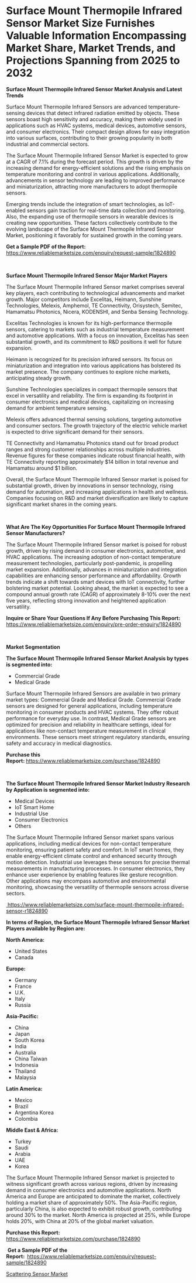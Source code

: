 <p><h1>Surface Mount Thermopile Infrared Sensor Market Size Furnishes Valuable Information Encompassing Market Share, Market Trends, and Projections Spanning from 2025 to 2032</h1></p><p><strong>Surface Mount Thermopile Infrared Sensor Market Analysis and Latest Trends</strong></p>
<p><p>Surface Mount Thermopile Infrared Sensors are advanced temperature-sensing devices that detect infrared radiation emitted by objects. These sensors boast high sensitivity and accuracy, making them widely used in applications such as HVAC systems, medical devices, automotive sensors, and consumer electronics. Their compact design allows for easy integration into various surfaces, contributing to their growing popularity in both industrial and commercial sectors.</p><p>The Surface Mount Thermopile Infrared Sensor Market is expected to grow at a CAGR of 7.1% during the forecast period. This growth is driven by the increasing demand for energy-efficient solutions and the rising emphasis on temperature monitoring and control in various applications. Additionally, advancements in sensor technology are leading to improved performance and miniaturization, attracting more manufacturers to adopt thermopile sensors.</p><p>Emerging trends include the integration of smart technologies, as IoT-enabled sensors gain traction for real-time data collection and monitoring. Also, the expanding use of thermopile sensors in wearable devices is creating new opportunities. These factors collectively contribute to the evolving landscape of the Surface Mount Thermopile Infrared Sensor Market, positioning it favorably for sustained growth in the coming years.</p></p>
<p><strong>Get a Sample PDF of the Report:&nbsp;</strong> <a href="https://www.reliablemarketsize.com/enquiry/request-sample/1824890?utm_campaign=2233&utm_medium=2&utm_source=Github&utm_content=ia&utm_term=13022025&utm_id=surface-mount-thermopile-infrared-sensor">https://www.reliablemarketsize.com/enquiry/request-sample/1824890</a></p>
<p>&nbsp;</p>
<p><strong>Surface Mount Thermopile Infrared Sensor Major Market Players</strong></p>
<p><p>The Surface Mount Thermopile Infrared Sensor market comprises several key players, each contributing to technological advancements and market growth. Major competitors include Excelitas, Heimann, Sunshine Technologies, Melexis, Amphemol, TE Connectivity, Orisystech, Semitec, Hamamatsu Photonics, Nicera, KODENSHI, and Senba Sensing Technology.</p><p>Excelitas Technologies is known for its high-performance thermopile sensors, catering to markets such as industrial temperature measurement and automotive applications. With a focus on innovation, Excelitas has seen substantial growth, and its commitment to R&D positions it well for future expansion.</p><p>Heimann is recognized for its precision infrared sensors. Its focus on miniaturization and integration into various applications has bolstered its market presence. The company continues to explore niche markets, anticipating steady growth.</p><p>Sunshine Technologies specializes in compact thermopile sensors that excel in versatility and reliability. The firm is expanding its footprint in consumer electronics and medical devices, capitalizing on increasing demand for ambient temperature sensing.</p><p>Melexis offers advanced thermal sensing solutions, targeting automotive and consumer sectors. The growth trajectory of the electric vehicle market is expected to drive significant demand for their sensors.</p><p>TE Connectivity and Hamamatsu Photonics stand out for broad product ranges and strong customer relationships across multiple industries. Revenue figures for these companies indicate robust financial health, with TE Connectivity reporting approximately $14 billion in total revenue and Hamamatsu around $1 billion.</p><p>Overall, the Surface Mount Thermopile Infrared Sensor market is poised for substantial growth, driven by innovations in sensor technology, rising demand for automation, and increasing applications in health and wellness. Companies focusing on R&D and market diversification are likely to capture significant market shares in the coming years.</p></p>
<p>&nbsp;</p>
<p><strong>What Are The Key Opportunities For Surface Mount Thermopile Infrared Sensor Manufacturers?</strong></p>
<p><p>The Surface Mount Thermopile Infrared Sensor market is poised for robust growth, driven by rising demand in consumer electronics, automotive, and HVAC applications. The increasing adoption of non-contact temperature measurement technologies, particularly post-pandemic, is propelling market expansion. Additionally, advances in miniaturization and integration capabilities are enhancing sensor performance and affordability. Growth trends indicate a shift towards smart devices with IoT connectivity, further bolstering market potential. Looking ahead, the market is expected to see a compound annual growth rate (CAGR) of approximately 8-10% over the next five years, reflecting strong innovation and heightened application versatility.</p></p>
<p><strong>Inquire or Share Your Questions If Any Before Purchasing This Report:</strong> <a href="https://www.reliablemarketsize.com/enquiry/pre-order-enquiry/1824890?utm_campaign=2233&utm_medium=2&utm_source=Github&utm_content=ia&utm_term=13022025&utm_id=surface-mount-thermopile-infrared-sensor">https://www.reliablemarketsize.com/enquiry/pre-order-enquiry/1824890</a></p>
<p>&nbsp;</p>
<p><strong>Market Segmentation</strong></p>
<p><strong>The Surface Mount Thermopile Infrared Sensor Market Analysis by types is segmented into:</strong></p>
<p><ul><li>Commercial Grade</li><li>Medical Grade</li></ul></p>
<p><p>Surface Mount Thermopile Infrared Sensors are available in two primary market types: Commercial Grade and Medical Grade. Commercial Grade sensors are designed for general applications, including temperature monitoring in consumer products and HVAC systems. They offer robust performance for everyday use. In contrast, Medical Grade sensors are optimized for precision and reliability in healthcare settings, ideal for applications like non-contact temperature measurement in clinical environments. These sensors meet stringent regulatory standards, ensuring safety and accuracy in medical diagnostics.</p></p>
<p><strong>Purchase this Report:&nbsp;</strong><a href="https://www.reliablemarketsize.com/purchase/1824890?utm_campaign=2233&utm_medium=2&utm_source=Github&utm_content=ia&utm_term=13022025&utm_id=surface-mount-thermopile-infrared-sensor">https://www.reliablemarketsize.com/purchase/1824890</a></p>
<p>&nbsp;</p>
<p><strong>The Surface Mount Thermopile Infrared Sensor Market Industry Research by Application is segmented into:</strong></p>
<p><ul><li>Medical Devices</li><li>IoT Smart Home</li><li>Industrial Use</li><li>Consumer Electronics</li><li>Others</li></ul></p>
<p><p>The Surface Mount Thermopile Infrared Sensor market spans various applications, including medical devices for non-contact temperature monitoring, ensuring patient safety and comfort. In IoT smart homes, they enable energy-efficient climate control and enhanced security through motion detection. Industrial use leverages these sensors for precise thermal measurements in manufacturing processes. In consumer electronics, they enhance user experience by enabling features like gesture recognition. Other applications may encompass automotive and environmental monitoring, showcasing the versatility of thermopile sensors across diverse sectors.</p></p>
<p><a href="https://www.reliablemarketsize.com/surface-mount-thermopile-infrared-sensor-r1824890?utm_campaign=2233&utm_medium=2&utm_source=Github&utm_content=ia&utm_term=13022025&utm_id=surface-mount-thermopile-infrared-sensor">&nbsp;https://www.reliablemarketsize.com/surface-mount-thermopile-infrared-sensor-r1824890</a></p>
<p><strong>In terms of Region, the Surface Mount Thermopile Infrared Sensor Market Players available by Region are:</strong></p>
<p>
    <p> <strong> North America: </strong>
        <ul>
            <li>United States</li>
            <li>Canada</li>
        </ul>
        </p> 
    <p> <strong> Europe: </strong>
        <ul>
            <li>Germany</li>
            <li>France</li>
            <li>U.K.</li>
            <li>Italy</li>
            <li>Russia</li>
        </ul>
        </p> 
    <p> <strong> Asia-Pacific: </strong>
        <ul>
            <li>China</li>
            <li>Japan</li>
            <li>South Korea</li>
            <li>India</li>
            <li>Australia</li>
            <li>China Taiwan</li>
            <li>Indonesia</li>
            <li>Thailand</li>
            <li>Malaysia</li>
        </ul>
        </p> 
    <p> <strong> Latin America: </strong>
        <ul>
            <li>Mexico</li>
            <li>Brazil</li>
            <li>Argentina Korea</li>
            <li>Colombia</li>
        </ul>
        </p> 
    <p> <strong> Middle East & Africa: </strong>
        <ul>
            <li>Turkey</li>
            <li>Saudi</li>
            <li>Arabia</li>
            <li>UAE</li>
            <li>Korea</li>
        </ul>
    </p>
    </p>
<p><p>The Surface Mount Thermopile Infrared Sensor market is projected to witness significant growth across various regions, driven by increasing demand in consumer electronics and automotive applications. North America and Europe are anticipated to dominate the market, collectively holding a market share of approximately 50%. The Asia-Pacific region, particularly China, is also expected to exhibit robust growth, contributing around 30% to the market. North America is projected at 25%, while Europe holds 20%, with China at 20% of the global market valuation.</p></p>
<p><strong>Purchase this Report: </strong><a href="https://www.reliablemarketsize.com/purchase/1824890?utm_campaign=2233&utm_medium=2&utm_source=Github&utm_content=ia&utm_term=13022025&utm_id=surface-mount-thermopile-infrared-sensor">https://www.reliablemarketsize.com/purchase/1824890</a></p>
<p>&nbsp;<strong>Get a Sample PDF of the Report:&nbsp;&nbsp;</strong><a href="https://www.reliablemarketsize.com/enquiry/request-sample/1824890?utm_campaign=2233&utm_medium=2&utm_source=Github&utm_content=ia&utm_term=13022025&utm_id=surface-mount-thermopile-infrared-sensor">https://www.reliablemarketsize.com/enquiry/request-sample/1824890</a></p>
<p><strong></strong></p>
<p><p><a href="https://github.com/kathiestrine5ty/Market-Research-Report-List-1/blob/main/scattering-sensor-market.md?utm_campaign=2233&utm_medium=2&utm_source=Github&utm_content=ia&utm_term=13022025&utm_id=surface-mount-thermopile-infrared-sensor">Scattering Sensor Market</a></p></p>